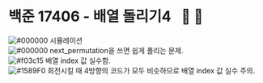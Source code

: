 # 백준 17406 - 배열 돌리기4 &nbsp; :large_blue_circle: :large_blue_circle:    
![#000000](https://placehold.it/15/000000/000000?text=+) 시뮬레이션  
![#000000](https://placehold.it/15/000000/000000?text=+) next_permutation을 쓰면 쉽게 풀리는 문제.  
![#f03c15](https://placehold.it/15/f03c15/000000?text=+) 배열 index 값 실수함.  
![#1589F0](https://placehold.it/15/1589F0/000000?text=+) 회전시킬 때 4방향의 코드가 모두 비슷하므로 배열 index 값 실수 주의.  
